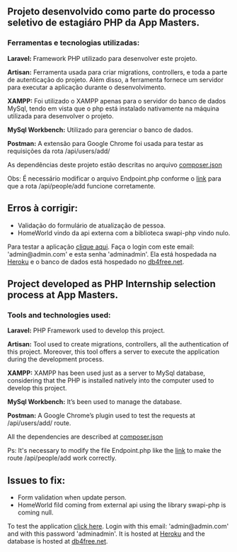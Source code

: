 ## Projeto desenvolvido como parte do processo seletivo de estagiáro PHP da App Masters.

### Ferramentas e tecnologias utilizadas:
<p><strong>Laravel:</strong> Framework PHP utilizado para desenvolver este projeto.</p>

<p><strong>Artisan:</strong> Ferramenta usada para criar migrations, controllers, e toda a parte de autenticação do projeto. Além disso, a ferramenta fornece um servidor para executar a aplicação durante o desenvolvimento.</p>

<p><strong>XAMPP:</strong> Foi utilizado o XAMPP apenas para o servidor do banco de dados MySql, tendo em vista que o php está instalado nativamente na máquina utilizada para desenvolver o projeto.</p>

<p><strong>MySql Workbench:</strong> Utilizado para gerenciar o banco de dados.</p>

<p><strong>Postman:</strong> A extensão para Google Chrome foi usada para testar as requisições da rota /api/users/add/</p>

<p>As dependências deste projeto estão descritas no arquivo <a href="composer.json">composer.json</a></p>

<p>Obs: É necessário modificar o arquivo Endpoint.php conforme o <a href="https://github.com/frankwkw/swapi-php/commit/d066108ed7d7b9dd0653d48b37b2390f1a30d8f5">link</a> para que a rota /api/people/add funcione corretamente.</p>

## Erros à corrigir:
   * Validação do formulário de atualização de pessoa.
   * HomeWorld vindo da api externa com a biblioteca swapi-php vindo nulo. 

<p>Para testar a aplicação <a href="http://projetolaraveljv.herokuapp.com">clique aqui</a>. Faça o login com este email: 'admin@admin.com' e esta senha 'adminadmin'. Ela está hospedada na <a href="https://www.heroku.com/">Heroku</a> e o banco de dados está hospedado no <a href="db4free.net">db4free.net</a>.</p>

## Project developed as PHP Internship selection process at App Masters.

### Tools and technologies used:
<p><strong>Laravel:</strong> PHP Framework used to develop this project.</p>

<p><strong>Artisan:</strong> Tool used to create migrations, controllers, all the authentication of this project. Moreover, this tool offers a server to execute the application during the development process.</p>

<p><strong>XAMPP:</strong> XAMPP has been used just as a server to MySql database, considering that the PHP is installed natively into the computer used to develop this project.</p>

<p><strong>MySql Workbench:</strong> It’s been used to manage the database.</p>

<p><strong>Postman:</strong> A Google Chrome’s plugin used to test the requests at /api/users/add/ route.</p>

<p>All the dependencies are described at <a href="composer.json">composer.json</a></p>

<p>Ps: It's necessary to modify the file Endpoint.php like the <a href="https://github.com/frankwkw/swapi-php/commit/d066108ed7d7b9dd0653d48b37b2390f1a30d8f5">link</a> to make the route /api/people/add work correctly.</p>

## Issues to fix:
   * Form validation when update person.
   * HomeWorld fild coming from external api using the library swapi-php is coming null.

<p>To test the application <a href="http://projetolaraveljv.herokuapp.com">click here</a>. Login with this email: 'admin@admin.com' and with this password 'adminadmin'. It is hosted at <a href="https://www.heroku.com/">Heroku</a> and the database is hosted at <a href="db4free.net">db4free.net</a>.</p>

